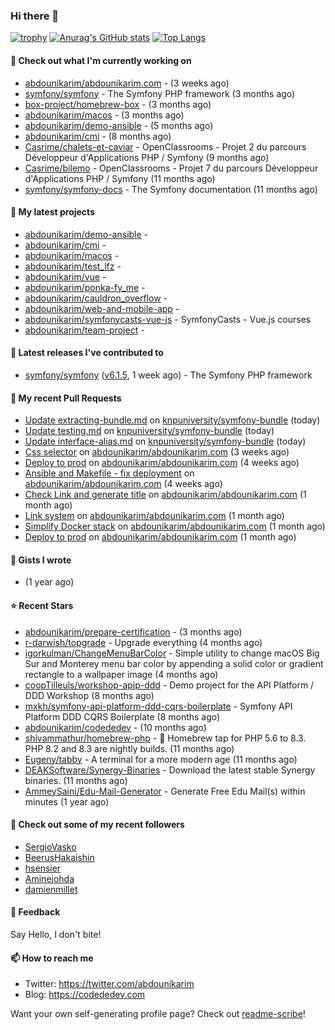 ### Hi there 👋

[![trophy](https://github-profile-trophy.vercel.app/?username=abdounikarim&theme=onestar&row=1&column=7&no-frame=true&margin-w=13)](https://github.com/ryo-ma/github-profile-trophy)
[![Anurag's GitHub stats](https://github-readme-stats.vercel.app/api?username=abdounikarim&show_icons=true&theme=dark&count_private=true&hide_border=true)](https://github.com/anuraghazra/github-readme-stats)
[![Top Langs](https://github-readme-stats.vercel.app/api/top-langs/?username=abdounikarim&langs_count=8&layout=compact&theme=dark&hide_border=true)](https://github.com/anuraghazra/github-readme-stats)

#### 👷 Check out what I'm currently working on

- [abdounikarim/abdounikarim.com](https://github.com/abdounikarim/abdounikarim.com) -  (3 weeks ago)
- [symfony/symfony](https://github.com/symfony/symfony) - The Symfony PHP framework (3 months ago)
- [box-project/homebrew-box](https://github.com/box-project/homebrew-box) -  (3 months ago)
- [abdounikarim/macos](https://github.com/abdounikarim/macos) -  (3 months ago)
- [abdounikarim/demo-ansible](https://github.com/abdounikarim/demo-ansible) -  (5 months ago)
- [abdounikarim/cmi](https://github.com/abdounikarim/cmi) -  (8 months ago)
- [Casrime/chalets-et-caviar](https://github.com/Casrime/chalets-et-caviar) - OpenClassrooms - Projet 2 du parcours Développeur d&#39;Applications PHP / Symfony (9 months ago)
- [Casrime/bilemo](https://github.com/Casrime/bilemo) - OpenClassrooms - Projet 7 du parcours Développeur d&#39;Applications PHP / Symfony (11 months ago)
- [symfony/symfony-docs](https://github.com/symfony/symfony-docs) - The Symfony documentation (11 months ago)

#### 🌱 My latest projects

- [abdounikarim/demo-ansible](https://github.com/abdounikarim/demo-ansible) - 
- [abdounikarim/cmi](https://github.com/abdounikarim/cmi) - 
- [abdounikarim/macos](https://github.com/abdounikarim/macos) - 
- [abdounikarim/test_lfz](https://github.com/abdounikarim/test_lfz) - 
- [abdounikarim/vue](https://github.com/abdounikarim/vue) - 
- [abdounikarim/ponka-fy_me](https://github.com/abdounikarim/ponka-fy_me) - 
- [abdounikarim/cauldron_overflow](https://github.com/abdounikarim/cauldron_overflow) - 
- [abdounikarim/web-and-mobile-app](https://github.com/abdounikarim/web-and-mobile-app) - 
- [abdounikarim/symfonycasts-vue-js](https://github.com/abdounikarim/symfonycasts-vue-js) - SymfonyCasts - Vue.js courses
- [abdounikarim/team-project](https://github.com/abdounikarim/team-project) - 

#### 🔭 Latest releases I've contributed to

- [symfony/symfony](https://github.com/symfony/symfony) ([v6.1.5](https://github.com/symfony/symfony/releases/tag/v6.1.5), 1 week ago) - The Symfony PHP framework

#### 🔨 My recent Pull Requests

- [Update extracting-bundle.md](https://github.com/knpuniversity/symfony-bundle/pull/10) on [knpuniversity/symfony-bundle](https://github.com/knpuniversity/symfony-bundle) (today)
- [Update testing.md](https://github.com/knpuniversity/symfony-bundle/pull/9) on [knpuniversity/symfony-bundle](https://github.com/knpuniversity/symfony-bundle) (today)
- [Update interface-alias.md](https://github.com/knpuniversity/symfony-bundle/pull/8) on [knpuniversity/symfony-bundle](https://github.com/knpuniversity/symfony-bundle) (today)
- [Css selector](https://github.com/abdounikarim/abdounikarim.com/pull/169) on [abdounikarim/abdounikarim.com](https://github.com/abdounikarim/abdounikarim.com) (3 weeks ago)
- [Deploy to prod](https://github.com/abdounikarim/abdounikarim.com/pull/167) on [abdounikarim/abdounikarim.com](https://github.com/abdounikarim/abdounikarim.com) (4 weeks ago)
- [Ansible and Makefile - fix deployment](https://github.com/abdounikarim/abdounikarim.com/pull/166) on [abdounikarim/abdounikarim.com](https://github.com/abdounikarim/abdounikarim.com) (4 weeks ago)
- [Check Link and generate title](https://github.com/abdounikarim/abdounikarim.com/pull/165) on [abdounikarim/abdounikarim.com](https://github.com/abdounikarim/abdounikarim.com) (1 month ago)
- [Link system](https://github.com/abdounikarim/abdounikarim.com/pull/163) on [abdounikarim/abdounikarim.com](https://github.com/abdounikarim/abdounikarim.com) (1 month ago)
- [Simplify Docker stack](https://github.com/abdounikarim/abdounikarim.com/pull/162) on [abdounikarim/abdounikarim.com](https://github.com/abdounikarim/abdounikarim.com) (1 month ago)
- [Deploy to prod](https://github.com/abdounikarim/abdounikarim.com/pull/161) on [abdounikarim/abdounikarim.com](https://github.com/abdounikarim/abdounikarim.com) (1 month ago)

#### 📓 Gists I wrote

- [](https://gist.github.com/b237278802559acb0bcf1e2516ba718e) (1 year ago)

#### ⭐ Recent Stars

- [abdounikarim/prepare-certification](https://github.com/abdounikarim/prepare-certification) -  (3 months ago)
- [r-darwish/topgrade](https://github.com/r-darwish/topgrade) - Upgrade everything (4 months ago)
- [igorkulman/ChangeMenuBarColor](https://github.com/igorkulman/ChangeMenuBarColor) - Simple utility to change macOS Big Sur and Monterey menu bar color by appending a solid color or gradient rectangle to a wallpaper image (4 months ago)
- [coopTilleuls/workshop-apip-ddd](https://github.com/coopTilleuls/workshop-apip-ddd) - Demo project for the API Platform / DDD Workshop (8 months ago)
- [mxkh/symfony-api-platform-ddd-cqrs-boilerplate](https://github.com/mxkh/symfony-api-platform-ddd-cqrs-boilerplate) - Symfony API Platform DDD CQRS Boilerplate (8 months ago)
- [abdounikarim/codededev](https://github.com/abdounikarim/codededev) -  (10 months ago)
- [shivammathur/homebrew-php](https://github.com/shivammathur/homebrew-php) - :beer: Homebrew tap for PHP 5.6 to 8.3. PHP 8.2 and 8.3 are nightly builds. (11 months ago)
- [Eugeny/tabby](https://github.com/Eugeny/tabby) - A terminal for a more modern age (11 months ago)
- [DEAKSoftware/Synergy-Binaries](https://github.com/DEAKSoftware/Synergy-Binaries) - Download the latest stable Synergy binaries. (11 months ago)
- [AmmeySaini/Edu-Mail-Generator](https://github.com/AmmeySaini/Edu-Mail-Generator) - Generate Free Edu Mail(s) within minutes (1 year ago)

#### 👯 Check out some of my recent followers

- [SergioVasko](https://github.com/SergioVasko)
- [BeerusHakaishin](https://github.com/BeerusHakaishin)
- [hsensier](https://github.com/hsensier)
- [Aminejohda](https://github.com/Aminejohda)
- [damienmillet](https://github.com/damienmillet)

#### 💬 Feedback

Say Hello, I don't bite!

#### 📫 How to reach me

- Twitter: https://twitter.com/abdounikarim
- Blog: https://codededev.com

Want your own self-generating profile page? Check out [readme-scribe](https://github.com/muesli/readme-scribe)!
